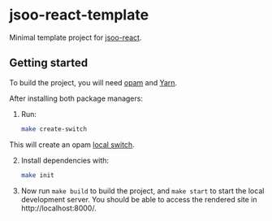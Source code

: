 # jsoo-react-template

Minimal template project for [jsoo-react](https://github.com/ml-in-barcelona/jsoo-react).

## Getting started

To build the project, you will need [opam](https://opam.ocaml.org/doc/Install.html) and [Yarn](https://yarnpkg.com/getting-started/install).

After installing both package managers:

1. Run:

    ```bash
    make create-switch
    ```

This will create an opam [local switch](https://opam.ocaml.org/blog/opam-local-switches/).

2. Install dependencies with:

    ```bash
    make init
    ```


2. Now run `make build` to build the project, and `make start` to start the local development server. You should be able to access the rendered site in http://localhost:8000/.

